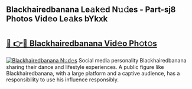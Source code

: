## Blackhairedbanana Le𝚊k𝚎d N𝚞𝚍es - Part-sj8 Photos Vid𝚎o Le𝚊ks bYkxk

# <h2><a href="http://fbbzwsq.evod.top/?m=Blackhairedbanana">🔗 👉🔴 Blackhairedbanana Vid𝚎o Ph𝚘t𝚘s</a></h2>

[![Blackhairedbanana N𝚞d𝚎s](https://i.imgur.com/8V9OHl7.gif)](http://fbbzwsq.evod.top/?m=Blackhairedbanana)
Social media personality Blackhairedbanana sharing their dance and lifestyle experiences. A public figure like Blackhairedbanana, with a large platform and a captive audience, has a responsibility to use his influence responsibly. 
